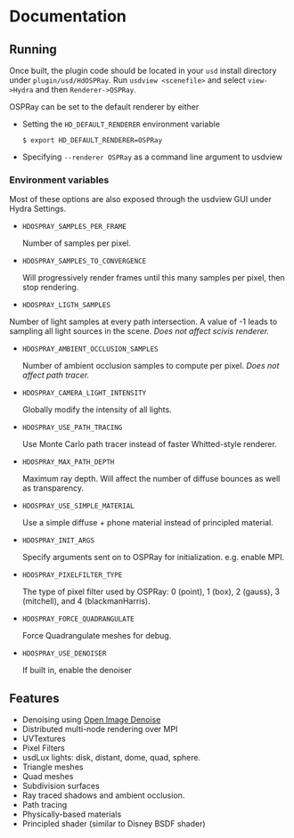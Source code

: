 # Documentation

## Running

Once built, the plugin code should be located in your `usd` install directory under `plugin/usd/HdOSPRay`.
Run `usdview <scenefile>` and select `view->Hydra` and then `Renderer->OSPRay`.

OSPRay can be set to the default renderer by either

- Setting the `HD_DEFAULT_RENDERER` environment variable

    ```
    $ export HD_DEFAULT_RENDERER=OSPRay
    ```

- Specifying `--renderer OSPRay` as a command line argument to usdview


### Environment variables

Most of these options are also exposed through the usdview GUI under
Hydra Settings.


- `HDOSPRAY_SAMPLES_PER_FRAME`

   Number of samples per pixel.

- `HDOSPRAY_SAMPLES_TO_CONVERGENCE`

   Will progressively render frames until this many samples per pixel, then stop rendering.

-   `HDOSPRAY_LIGTH_SAMPLES`

   Number of light samples at every path intersection. A value of -1 leads to sampling all light
   sources in the scene. *Does not affect scivis renderer.*

- `HDOSPRAY_AMBIENT_OCCLUSION_SAMPLES`

   Number of ambient occlusion samples to compute per pixel.  *Does not affect path tracer.*

- `HDOSPRAY_CAMERA_LIGHT_INTENSITY`

   Globally modify the intensity of all lights.

- `HDOSPRAY_USE_PATH_TRACING`

   Use Monte Carlo path tracer instead of faster Whitted-style renderer.

- `HDOSPRAY_MAX_PATH_DEPTH`

  Maximum ray depth.  Will affect the number of diffuse bounces
  as well as transparency.

- `HDOSPRAY_USE_SIMPLE_MATERIAL`

  Use a simple diffuse + phone material instead of principled material.

- `HDOSPRAY_INIT_ARGS`

   Specify arguments sent on to OSPRay for initialization.  e.g. enable MPI.

- `HDOSPRAY_PIXELFILTER_TYPE`

   The type of pixel filter used by OSPRay: 0 (point), 1 (box), 2 (gauss), 3 (mitchell), and 4 (blackmanHarris).

- `HDOSPRAY_FORCE_QUADRANGULATE`

   Force Quadrangulate meshes for debug.

- `HDOSPRAY_USE_DENOISER`

   If built in, enable the denoiser

## Features

- Denoising using [Open Image Denoise](http://openimagedenoise.org)
- Distributed multi-node rendering over MPI
- UVTextures
- Pixel Filters
- usdLux lights: disk, distant, dome, quad, sphere.
- Triangle meshes
- Quad meshes
- Subdivision surfaces
- Ray traced shadows and ambient occlusion.
- Path tracing
- Physically-based materials
- Principled shader (similar to Disney BSDF shader)
